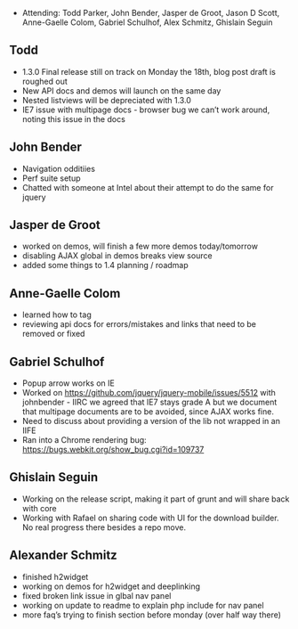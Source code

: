 * Attending: Todd Parker, John Bender, Jasper de Groot, Jason D Scott, Anne-Gaelle Colom, Gabriel Schulhof, Alex Schmitz, Ghislain Seguin

## Todd
* 1.3.0 Final release still on track on Monday the 18th, blog post draft is roughed out
* New API docs and demos will launch on the same day
* Nested listviews will be depreciated with 1.3.0
* IE7 issue with multipage docs - browser bug we can’t work around, noting this issue in the docs

## John Bender
* Navigation odditiies
* Perf suite setup
* Chatted with someone at Intel about their attempt to do the same for jquery

## Jasper de Groot
* worked on demos, will finish a few more demos today/tomorrow
* disabling AJAX global in demos breaks view source
* added some things to 1.4 planning / roadmap

## Anne-Gaelle Colom
* learned how to tag
* reviewing api docs for errors/mistakes and links that need to be removed or fixed

## Gabriel Schulhof
* Popup arrow works on IE
* Worked on https://github.com/jquery/jquery-mobile/issues/5512 with johnbender - IIRC we agreed that IE7 stays grade A but we document that multipage documents are to be avoided, since AJAX works fine.
* Need to discuss about providing a version of the lib not wrapped in an IIFE
* Ran into a Chrome rendering bug: https://bugs.webkit.org/show_bug.cgi?id=109737

## Ghislain Seguin
* Working on the release script, making it part of grunt and will share back with core
* Working with Rafael on sharing code with UI for the download builder. No real progress there besides a repo move.

## Alexander Schmitz
* finished h2widget
* working on demos for h2widget and deeplinking
* fixed broken link issue in glbal nav panel
* working on update to readme to explain php include for nav panel
* more faq’s trying to finish section before monday (over half way there)
